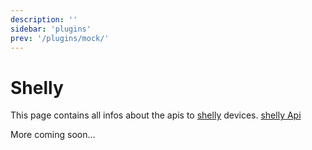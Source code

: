 ```yaml
---
description: ''
sidebar: 'plugins'
prev: '/plugins/mock/'
---
```


# Shelly

This page contains all infos about the apis to [shelly](https://shelly.cloud/) devices.
[shelly Api](https://shelly-api-docs.shelly.cloud/#shelly-family-overview)

More coming soon...

